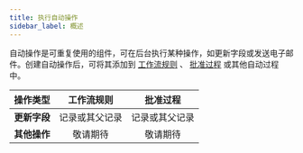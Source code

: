 ```yaml
---
title: 执行自动操作
sidebar_label: 概述
---
```


自动操作是可重复使用的组件，可在后台执行某种操作，如更新字段或发送电子邮件。创建自动操作后，可将其添加到 [工作流规则](url) 、 [批准过程](url) 或其他自动过程中。

 操作类型 | 工作流规则 | 批准过程
:- | :-: | :-:
**更新字段** | 记录或其父记录 | 记录或其父记录
**其他操作** | 敬请期待 | 敬请期待
